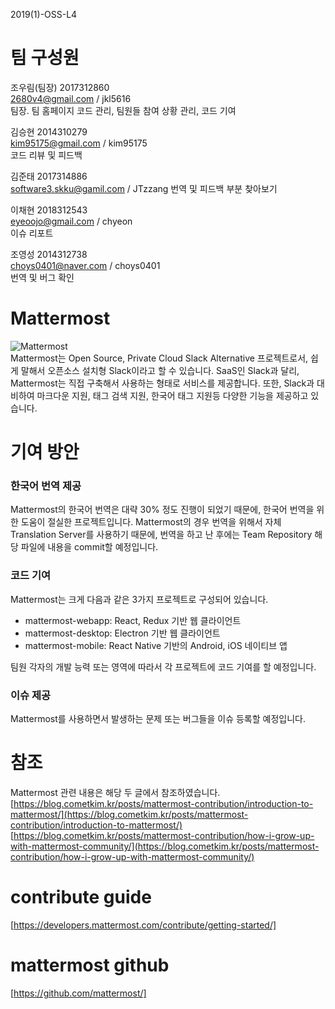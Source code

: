 2019(1)-OSS-L4  

# 팀 구성원
조우림(팀장) 2017312860  
2680v4@gmail.com / jkl5616  
팀장. 팀 홈페이지 코드 관리, 팀원들 참여 상황 관리, 코드 기여

김승현 2014310279  
kim95175@gmail.com / kim95175  
코드 리뷰 및 피드백

김준태 2017314886  
software3.skku@gamil.com / JTzzang 
번역 및 피드백 부분 찾아보기

이채현 2018312543  
eyeoojo@gmail.com / chyeon  
이슈 리포트

조영성 2014312738  
choys0401@naver.com / choys0401  
번역 및 버그 확인

# Mattermost
![Mattermost](http://www.mattermost.org/wp-content/uploads/2016/03/logoHorizontalPreview.png)  
Mattermost는 Open Source, Private Cloud Slack Alternative 프로젝트로서, 쉽게 말해서 오픈소스 설치형 Slack이라고 할 수 있습니다.
SaaS인 Slack과 달리, Mattermost는 직접 구축해서 사용하는 형태로 서비스를 제공합니다. 또한, Slack과 대비하여 마크다운 지원, 태그 검색 지원, 한국어 태그 지원등 다양한 기능을 제공하고 있습니다.

# 기여 방안

### 한국어 번역 제공
Mattermost의 한국어 번역은 대략 30% 정도 진행이 되었기 때문에, 한국어 번역을 위한 도움이 절실한 프로젝트입니다.
Mattermost의 경우 번역을 위해서 자체 Translation Server를 사용하기 때문에, 번역을 하고 난 후에는 Team Repository 해당 파일에 내용을 commit할 예정입니다.

### 코드 기여
Mattermost는 크게 다음과 같은 3가지 프로젝트로 구성되어 있습니다.
- mattermost-webapp: React, Redux 기반 웹 클라이언트
- mattermost-desktop: Electron 기반 웹 클라이언트
- mattermost-mobile: React Native 기반의 Android, iOS 네이티브 앱

팀원 각자의 개발 능력 또는 영역에 따라서 각 프로젝트에 코드 기여를 할 예정입니다.

### 이슈 제공
Mattermost를 사용하면서 발생하는 문제 또는 버그들을 이슈 등록할 예정입니다.

# 참조
Mattermost 관련 내용은 해당 두 글에서 참조하였습니다.  
[https://blog.cometkim.kr/posts/mattermost-contribution/introduction-to-mattermost/](https://blog.cometkim.kr/posts/mattermost-contribution/introduction-to-mattermost/)  
[https://blog.cometkim.kr/posts/mattermost-contribution/how-i-grow-up-with-mattermost-community/](https://blog.cometkim.kr/posts/mattermost-contribution/how-i-grow-up-with-mattermost-community/)  

# contribute guide
[https://developers.mattermost.com/contribute/getting-started/]

# mattermost github
[https://github.com/mattermost/]

